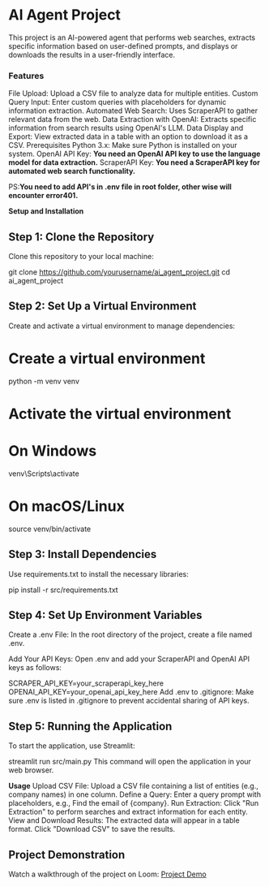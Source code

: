 # AI Agent Project
This project is an AI-powered agent that performs web searches, extracts specific information based on user-defined prompts, and displays or downloads the results in a user-friendly interface.

###  Features
File Upload: Upload a CSV file to analyze data for multiple entities.
Custom Query Input: Enter custom queries with placeholders for dynamic information extraction.
Automated Web Search: Uses ScraperAPI to gather relevant data from the web.
Data Extraction with OpenAI: Extracts specific information from search results using OpenAI's LLM.
Data Display and Export: View extracted data in a table with an option to download it as a CSV.
Prerequisites
Python 3.x: Make sure Python is installed on your system.
OpenAI API Key: **You need an OpenAI API key to use the language model for data extraction.**
ScraperAPI Key: **You need a ScraperAPI key for automated web search functionality.**

PS:**You need to add API's in .env file in root folder, other wise will encounter error401.** 

**Setup and Installation**


## Step 1: Clone the Repository
Clone this repository to your local machine:

git clone https://github.com/yourusername/ai_agent_project.git
cd ai_agent_project
## Step 2: Set Up a Virtual Environment
Create and activate a virtual environment to manage dependencies:

# Create a virtual environment
python -m venv venv

# Activate the virtual environment
# On Windows
venv\Scripts\activate
# On macOS/Linux
source venv/bin/activate
## Step 3: Install Dependencies
Use requirements.txt to install the necessary libraries:

pip install -r src/requirements.txt
## Step 4: Set Up Environment Variables
Create a .env File: In the root directory of the project, create a file named .env.

Add Your API Keys: Open .env and add your ScraperAPI and OpenAI API keys as follows:

SCRAPER_API_KEY=your_scraperapi_key_here
OPENAI_API_KEY=your_openai_api_key_here
Add .env to .gitignore: Make sure .env is listed in .gitignore to prevent accidental sharing of API keys.

## Step 5: Running the Application
To start the application, use Streamlit:

streamlit run src/main.py
This command will open the application in your web browser.

**Usage**
Upload CSV File: Upload a CSV file containing a list of entities (e.g., company names) in one column.
Define a Query: Enter a query prompt with placeholders, e.g., Find the email of {company}.
Run Extraction: Click "Run Extraction" to perform searches and extract information for each entity.
View and Download Results: The extracted data will appear in a table format. Click "Download CSV" to save the results.

## Project Demonstration

Watch a walkthrough of the project on Loom: [Project Demo](https://drive.google.com/file/d/1r-ClkT4OMgpntpFjAsLo2uDGZm7Xl4_1/view?usp=sharing)

